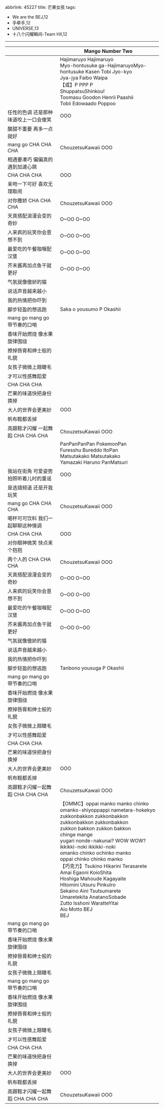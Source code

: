 abbrlink: 45227
title: 芒果女孩
tags:
  - We are the BEJ,12
  - 手牵手,12
  - UNIVERSE,13
  - 十八个闪耀瞬间-Team HII,12
---

|      |Mango Number Two|
|--|--|
|      |Hajimaruyo Hajimaruyo<br>Myo-hontusuke ga-HajimaruyoMyo-hontusuke Kasen Tobi Jyo-kyo<br>Jya-jya Faibo Waipa<br>【或】P PPP P<br>ShuppatsuShinkou!<br>Toomasu Goodon Henrii Paashii<br>Tobii Edowaado Poppoo|
|任性的色调 还是那种味道咬上一口会傻笑|OOO|
|酸甜不重要 再多一点就好 |      |
|mang go CHA CHA CHA|ChouzetsuKawaii OOO|
|相遇要凑巧 偏偏真的遇到加速心跳|      |
|CHA CHA CHA|OOO|
|亲吻一下可好 喜欢无理取闹 |      |
|对你撒娇 CHA CHA CHA|ChouzetsuKawaii OOO|
|天真搭配浪漫会变的奇妙|O~OO O~OO|
|人来疯的玩笑你会意想不到|O~OO O~OO|
|最爱吃的午餐咖喱配汉堡|O~OO O~OO|
|芥末酱再加点鱼干就更好|O~OO O~OO|
|气氛就像傲娇的猫|      |
|说话声音越来越小|      |
|我的热情把你吓到|      |
|脚步轻盈的想逃跑|Saka      o yousumo P Okashii|
|mang go mang go 带节奏的口哨|      |
|香味开始燃烧 像水果旋律围绕|      |
|擦掉唇膏和绅士般的礼貌|      |
|女孩子微微上翘睫毛|      |
|才可以性感舞蹈爱|      |
|CHA CHA CHA|      |
|芒果的味道快把身份换掉|      |
|大人的世界会更美妙|OOO|
|帆布鞋都丢掉|      |
|高跟鞋才闪耀 一起舞蹈 CHA CHA CHA|ChouzetsuKawaii OOO|
|      |PanPanPanPan PokemonPan<br>Furesshu Bureddo ItoPan<br>Matsutakako Matsutakako <br>Yamazaki Haruno PanMatsuri|
|我站在街角 可爱姿势拍照听着儿时的童谣|OOO|
|是选错频道 还是开我玩笑|      |
|mang go CHA CHA CHA|ChouzetsuKawaii OOO|
|喝杯可可饮料 我们一起聊聊这种情调|      |
|CHA CHA CHA|OOO|
|对你眼神微笑 快点来个抱抱 |      |
|两个人的 CHA CHA CHA|ChouzetsuKawaii OOO|
|天真搭配浪漫会变的奇妙|O~OO O~OO|
|人来疯的玩笑你会意想不到|O~OO O~OO|
|最爱吃的午餐咖喱配汉堡|O~OO O~OO|
|芥末酱再加点鱼干就更好|O~OO O~OO|
|气氛就像傲娇的猫|      |
|说话声音越来越小|      |
|我的热情把你吓到|      |
|脚步轻盈的想逃跑|Tanbono yousuga P Okashii|
|mang go mang go 带节奏的口哨|      |
|香味开始燃烧 像水果旋律围绕|      |
|擦掉唇膏和绅士般的礼貌|      |
|女孩子微微上翘睫毛|      |
|才可以性感舞蹈爱|      |
|CHA CHA CHA|      |
|芒果的味道快把身份换掉|      |
|大人的世界会更美妙|OOO|
|帆布鞋都丢掉|      |
|高跟鞋才闪耀一起舞蹈 CHA CHA CHA|ChouzetsuKawaii OOO|
|      |【OMMC】oppai manko manko chinko<br>omanko-shiyoppappi nametara-hokekyo<br>zukkonbakkon zukkonbakkon zukkonbakkon zukkonbakkon<br>zukkon bakkon zukkon bakkon<br>chinge mange<br>yugari nonde-nakunai?  WOW WOW?<br>ikkikki-noki ikkikki-noki<br>omanko chinko ochinko manko<br>oppai chinko chinko manko<br>【巧克力】Tsukino Hikarini Terasarete<br>Amai Egaoni KoioShita<br>Hoshiga Mahoude Kagayaite<br>Hitomini Utsuru PinkuIro<br>Sekaino Aini Tsutsumarete<br>Umaretekita AnatanoSobade<br>Zutto Isshoni WaratteYitai<br>Aio Motto BEJ<br>BEJ|
|mang go mang go 带节奏的口哨|      |
|香味开始燃烧 像水果旋律围绕|      |
|擦掉唇膏和绅士般的礼貌|      |
|女孩子微微上翘睫毛|      |
|mang go mang go 带节奏的口哨|      |
|香味开始燃烧 像水果旋律围绕|      |
|擦掉唇膏和绅士般的礼貌|      |
|女孩子微微上翘睫毛|      |
|才可以性感舞蹈爱|      |
|CHA CHA CHA|      |
|芒果的味道快把身份换掉|      |
|大人的世界会更美妙|OOO|
|帆布鞋都丢掉|      |
|高跟鞋才闪耀一起舞蹈 CHA CHA CHA|ChouzetsuKawaii OOO|